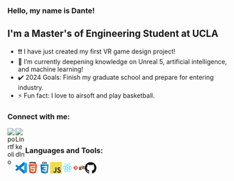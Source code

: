 ### Hello, my name is Dante!

## I'm a Master's of Engineering Student at UCLA

- ❗❗ I have just created my first VR game design project!
- 🤔 I’m currently deepening knowledge on Unreal 5, artificial intelligence, and machine learning!
- ✔️ 2024 Goals: Finish my graduate school and prepare for entering industry.
- ⚡ Fun fact: I love to airsoft and play basketball.

### Connect with me:

[<img align="left" alt="portfolio" width="18px" src="https://user-images.githubusercontent.com/56666947/147909649-e29268aa-45f4-48a3-9ea7-fb3d23474887.png" />][resume]
[<img align="left" alt="LinkedIn" width="22px" src="https://cdn.jsdelivr.net/npm/simple-icons@v3/icons/linkedin.svg" />][linkedin]

<br />

### Languages and Tools:

[<img align="left" alt="Visual Studio Code" width="26px" src="https://raw.githubusercontent.com/github/explore/80688e429a7d4ef2fca1e82350fe8e3517d3494d/topics/visual-studio-code/visual-studio-code.png" />][empty]
[<img align="left" alt="HTML5" width="26px" src="https://raw.githubusercontent.com/github/explore/80688e429a7d4ef2fca1e82350fe8e3517d3494d/topics/html/html.png" />][empty]
[<img align="left" alt="CSS3" width="26px" src="https://raw.githubusercontent.com/github/explore/80688e429a7d4ef2fca1e82350fe8e3517d3494d/topics/css/css.png" />][empty]
[<img align="left" alt="JavaScript" width="26px" src="https://raw.githubusercontent.com/github/explore/80688e429a7d4ef2fca1e82350fe8e3517d3494d/topics/javascript/javascript.png" />][empty]
[<img align="left" alt="React" width="26px" src="https://raw.githubusercontent.com/github/explore/80688e429a7d4ef2fca1e82350fe8e3517d3494d/topics/react/react.png" />][empty]
[<img align="left" alt="Git" width="26px" src="https://raw.githubusercontent.com/github/explore/80688e429a7d4ef2fca1e82350fe8e3517d3494d/topics/git/git.png" />][empty]
[<img align="left" alt="GitHub" width="26px" src="https://raw.githubusercontent.com/github/explore/78df643247d429f6cc873026c0622819ad797942/topics/github/github.png" />][empty]

<br />
<br />

[empty]: empty
[resume]: [https://drive.google.com/file/d/1FxU3iacCLBAjTbgqHXE7TowoeduS_Mu9/view?usp=share_link](https://drive.google.com/file/d/1n3MeSkIVAEma2fK4PD9ejSl6JT0RmC1A/view?usp=sharing)
[linkedin]: https://www.linkedin.com/in/dantebajarias/
